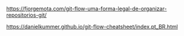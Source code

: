 https://fjorgemota.com/git-flow-uma-forma-legal-de-organizar-repositorios-git/

https://danielkummer.github.io/git-flow-cheatsheet/index.pt_BR.html
